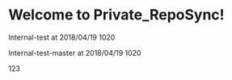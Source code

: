 # Welcome to Private_RepoSync!

Internal-test at 2018/04/19 1020

Internal-test-master at 2018/04/19 1020

123
